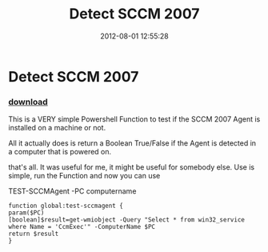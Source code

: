 ﻿---
pid:            3555
poster:         Sean Kearney
title:          Detect SCCM 2007
date:           2012-08-01 12:55:28
format:         posh
parent:         0
parent:         0

---

# Detect SCCM 2007

### [download](3555.ps1)

This is a VERY simple Powershell Function to test if the SCCM 2007 Agent is installed on a machine or not.

All it actually does is return a Boolean True/False if the Agent is detected in a computer that is powered on.

that's all.  It was useful for me, it might be useful for somebody else.  Use is simple, run the Function and now you can use

TEST-SCCMAgent -PC computername



```posh
function global:test-sccmagent {
param($PC)
[boolean]$result=get-wmiobject -Query "Select * from win32_service where Name = 'CcmExec'" -ComputerName $PC
return $result
}

```
